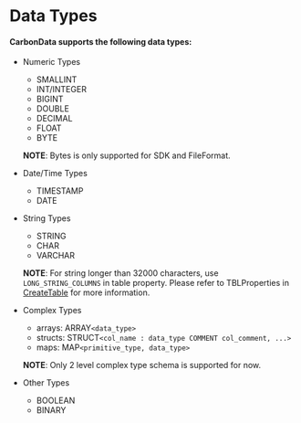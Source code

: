 <!--
    Licensed to the Apache Software Foundation (ASF) under one or more 
    contributor license agreements.  See the NOTICE file distributed with
    this work for additional information regarding copyright ownership. 
    The ASF licenses this file to you under the Apache License, Version 2.0
    (the "License"); you may not use this file except in compliance with 
    the License.  You may obtain a copy of the License at

      http://www.apache.org/licenses/LICENSE-2.0

    Unless required by applicable law or agreed to in writing, software 
    distributed under the License is distributed on an "AS IS" BASIS, 
    WITHOUT WARRANTIES OR CONDITIONS OF ANY KIND, either express or implied.
    See the License for the specific language governing permissions and 
    limitations under the License.
-->

#  Data Types

#### CarbonData supports the following data types:

  * Numeric Types
    * SMALLINT
    * INT/INTEGER
    * BIGINT
    * DOUBLE
    * DECIMAL
    * FLOAT
    * BYTE
    
    **NOTE**: Bytes is only supported for SDK and FileFormat.

  * Date/Time Types
    * TIMESTAMP
    * DATE

  * String Types
    * STRING
    * CHAR
    * VARCHAR

    **NOTE**: For string longer than 32000 characters, use `LONG_STRING_COLUMNS` in table property.
    Please refer to TBLProperties in [CreateTable](./ddl-of-carbondata.md#create-table) for more information.

  * Complex Types
    * arrays: ARRAY``<data_type>``
    * structs: STRUCT``<col_name : data_type COMMENT col_comment, ...>``
    * maps: MAP``<primitive_type, data_type>``
    
    **NOTE**: Only 2 level complex type schema is supported for now.

  * Other Types
    * BOOLEAN
    * BINARY

